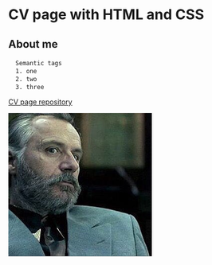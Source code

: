 # CV page with HTML and CSS

## About me

```
  Semantic tags
  1. one
  2. two
  3. three
```

[CV page repository](https://fiudl.github.io/cv_page/)

![image](assets/EeGeaH6XkAAannt.jpg)